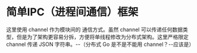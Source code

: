 # 简单IPC（进程间通信）框架

这里使用 channel 作为模块间的 通信方式。虽然 channel 可以传递任何数据类型，但是为了架构更容易分拆，方便将单线程修改为分布式架构。这里严格限定 channel 传递 JSON 字符串。--（分布式 Go 是不是不能用 channel？--应该是）